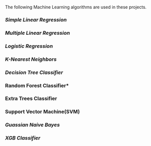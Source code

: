 The following Machine Learning algorithms are used in these projects.
### ***Simple Linear Regression***
### ***Multiple Linear Regression***
### ***Logistic Regression***
### ***K-Nearest Neighbors***
### ***Decision Tree Classifier***
### **Random Forest Classifier***
### **Extra Trees Classifier**
### **Support Vector Machine(SVM)**
### *Guassian Naive Bayes*
### *XGB Classifier*
